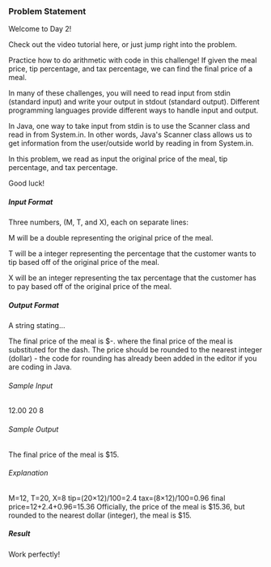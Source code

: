 <h3>Problem Statement</h3>

Welcome to Day 2! 

Check out the video tutorial here, or just jump right into the problem.

Practice how to do arithmetic with code in this challenge! If given the meal price, tip percentage, and tax percentage, we can find the final price of a meal.

In many of these challenges, you will need to read input from stdin (standard input) and write your output in stdout (standard output). Different programming languages provide different ways to handle input and output.

In Java, one way to take input from stdin is to use the Scanner class and read in from System.in. In other words, Java's Scanner class allows us to get information from the user/outside world by reading in from System.in.

In this problem, we read as input the original price of the meal, tip percentage, and tax percentage.

Good luck!

<h5>Input Format</h5>

Three numbers, (M, T, and X), each on separate lines:

M will be a double representing the original price of the meal.

T will be a integer representing the percentage that the customer wants to tip based off of the original price of the meal.

X will be an integer representing the tax percentage that the customer has to pay based off of the original price of the meal.

<h5>Output Format</h5>

A string stating...

The final price of the meal is $-.
where the final price of the meal is substituted for the dash. The price should be rounded to the nearest integer (dollar) - the code for rounding has already been added in the editor if you are coding in Java.

<h6>Sample Input</h6>

12.00
20
8

<h6>Sample Output</h6>

The final price of the meal is $15.

<h6>Explanation</h6>

M=12, T=20, X=8 
tip=(20×12)/100=2.4 
tax=(8×12)/100=0.96 
final price=12+2.4+0.96=15.36 
Officially, the price of the meal is $15.36, but rounded to the nearest dollar (integer), the meal is $15.

<h5>Result</h5>

Work perfectly!
